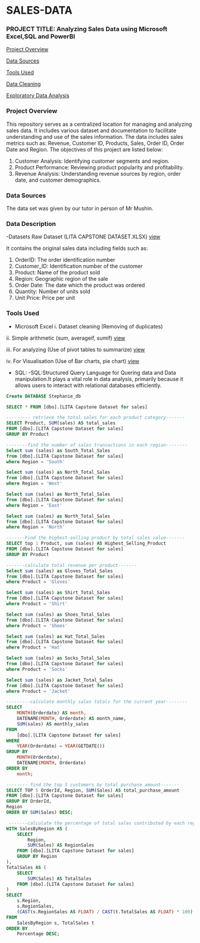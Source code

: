 # SALES-DATA

### PROJECT TITLE: Analyzing Sales Data using Microsoft Excel,SQL and PowerBI

[Project Overview](#project-overview)

[Data Sources](#data-sources)

[Tools Used](#tools-used)

[Data Cleaning](#data-cleaning)

[Exploratory Data Analysis](#exploratory-data-analysis)

### Project Overview

This repository serves as a centralized location for managing and analyzing sales data. It includes various dataset  and documentation to facilitate understanding and use of the sales information. The data includes sales metrics such as: Revenue, Customer ID, Products, Sales, Order ID, Order Date and Region. The objectives of this project are listed below:

1. Customer Analysis: Identifying customer segments and region.
2. Product Performance: Reviewing product popularity and profitability.
3. Revenue Analysis: Understanding revenue sources by region, order date, and customer demographics.

### Data Sources

The data set was given by our tutor in person of Mr Mushin.

### Data Description

-Datasets
Raw Dataset (LITA CAPSTONE DATASET.XLSX) [view](https://docs.google.com/spreadsheets/d/1Tfwub1TmePfYpmM2y6xP7YSSpbB4U__2yOhJrPt6kFY/edit?gid=371151125#gid=371151125)

It contains the original sales data including fields such as:

1. OrderID: The order identification number
2. Customer_ID: Identification number of the customer
3. Product: Name of the product sold
4. Region: Geographic region of the sale
5. Order Date: The date which the product was ordered
6. Quantity: Number of units sold
7. Unit Price: Price per unit

### Tools Used

- Microsoft Excel
i. Dataset cleaning (Removing of duplicates)

ii. Simple arithmetic (sum, averageif, sumif) [view](https://docs.google.com/spreadsheets/d/19UWytDxBJqx-54QoCPdLgoE_aQOcO-7d3CTxwHjOwCs/edit?gid=976270565#gid=976270565)

iii. For analyzing (Use of pivot tables to summarize) [view](https://docs.google.com/spreadsheets/d/19UWytDxBJqx-54QoCPdLgoE_aQOcO-7d3CTxwHjOwCs/edit?gid=585443074#gid=585443074)

iv. For Visualisation (Use of Bar charts, pie chart) [view](https://docs.google.com/spreadsheets/d/1iFaScaM_9J2r2wbGtq3MxnkVP128k2GNegQAeG-zZx4/edit?gid=1508130926#gid=1508130926)

- SQL: -SQL:Structured Query Language for Quering data and Data manipulation.It plays a vital role in data analysis, primarily because it allows users to interact with relational databases efficiently. 
```SQL
Create DATABASE Stephanie_db

SELECT * FROM [dbo].[LITA Capstone Dataset for sales]

--------- retrieve the total sales for each product category-------
SELECT Product, SUM(sales) AS total_sales
FROM [dbo].[LITA Capstone Dataset for sales]
GROUP BY Product

--------find the number of sales transactions in each region--------
Select sum (sales) as South_Total_Sales 
from [dbo].[LITA Capstone Dataset for sales]
where Region = 'South'

Select sum (sales) as North_Total_Sales 
from [dbo].[LITA Capstone Dataset for sales]
where Region = 'West'

Select sum (sales) as North_Total_Sales 
from [dbo].[LITA Capstone Dataset for sales]
where Region = 'East'

Select sum (sales) as North_Total_Sales 
from [dbo].[LITA Capstone Dataset for sales]
where Region = 'North'

-------Find the highest-selling product by total sales value-------
SELECT top 1 Product, sum (sales) AS Highest_Selling_Product 
FROM [dbo].[LITA Capstone Dataset for sales]
GROUP BY Product

-------calculate total revenue per product-------
Select sum (sales) as Gloves_Total_Sales 
from [dbo].[LITA Capstone Dataset for sales]
where Product = 'Gloves'

Select sum (sales) as Shirt_Total_Sales 
from [dbo].[LITA Capstone Dataset for sales]
where Product = 'Shirt'

Select sum (sales) as Shoes_Total_Sales 
from [dbo].[LITA Capstone Dataset for sales]
where Product = 'Shoes'

Select sum (sales) as Hat_Total_Sales 
from [dbo].[LITA Capstone Dataset for sales]
where Product = 'Hat'

Select sum (sales) as Socks_Total_Sales 
from [dbo].[LITA Capstone Dataset for sales]
where Product = 'Socks'

Select sum (sales) as Jacket_Total_Sales 
from [dbo].[LITA Capstone Dataset for sales]
where Product = 'Jacket'

---------calculate monthly sales totals for the current year--------
SELECT 
    MONTH(Orderdate) AS month, 
    DATENAME(MONTH, Orderdate) AS month_name,
    SUM(sales) AS monthly_sales
FROM 
    [dbo].[LITA Capstone Dataset for sales]
WHERE 
    YEAR(Orderdate) = YEAR(GETDATE())
GROUP BY 
    MONTH(Orderdate), 
    DATENAME(MONTH, Orderdate)
ORDER BY 
    month;

-------- find the top 5 customers by total purchase amount-------
SELECT TOP 5 OrderId, Region, SUM(Sales) AS total_purchase_amount
FROM [dbo].[LITA Capstone Dataset for sales]
GROUP BY OrderId,
Region
ORDER BY SUM(Sales) DESC;

 -------calculate the percentage of total sales contributed by each region------
WITH SalesByRegion AS ( 
    SELECT 
        Region,
        SUM(Sales) AS RegionSales
    FROM [dbo].[LITA Capstone Dataset for sales]
    GROUP BY Region
), 
TotalSales AS (
    SELECT 
        SUM(Sales) AS TotalSales
    FROM [dbo].[LITA Capstone Dataset for sales]
)
SELECT 
    s.Region,
    s.RegionSales,
    (CAST(s.RegionSales AS FLOAT) / CAST(t.TotalSales AS FLOAT) * 100) AS Percentage
FROM 
    SalesByRegion s, TotalSales t
ORDER BY 
    Percentage DESC;
  ```
